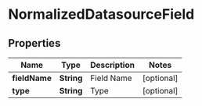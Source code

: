 

# NormalizedDatasourceField



## Properties

| Name | Type | Description | Notes |
|------------ | ------------- | ------------- | -------------|
|**fieldName** | **String** | Field Name |  [optional] |
|**type** | **String** | Type |  [optional] |



